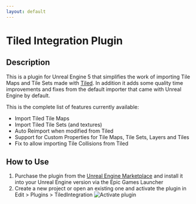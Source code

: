 ```yaml
---
layout: default
---
```


# Tiled Integration Plugin

## Description

This is a plugin for Unreal Engine 5 that simplifies the work of importing Tile Maps and Tile Sets made with [Tiled](https://www.mapeditor.org/). In addition it adds some quality time improvements and fixes from the default importer that came with Unreal Engine by default. 

This is the complete list of features currently available:

* Import Tiled Tile Maps
* Import Tiled Tile Sets (and textures)
* Auto Reimport when modified from Tiled
* Support for Custom Properties for Tile Maps, Tile Sets, Layers and Tiles
* Fix to allow importing Tile Collisions from Tiled

## How to Use
1. Purchase the plugin from the [Unreal Engine Marketplace](https://www.unrealengine.com/marketplace/en-US/store) and install it into your Unreal Engine version via the Epic Games Launcher
2. Create a new project or open an existing one and activate the plugin in Edit > Plugins > TiledIntegration
![Activate plugin](https://davidonete.github.io/assets/images/activate_plugin.jpg)
